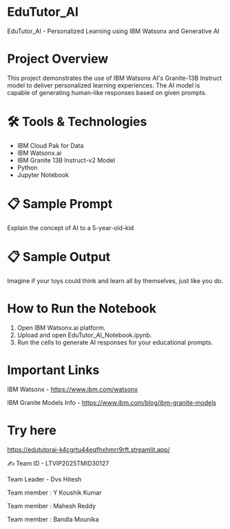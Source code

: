 # EduTutor_AI
EduTutor_AI - Personalized Learning using IBM Watsonx and Generative AI

# Project Overview
This project demonstrates the use of IBM Watsonx AI's Granite-13B Instruct model to deliver personalized learning experiences. The AI model is capable of generating human-like responses based on given prompts.

# 🛠 Tools & Technologies
- IBM Cloud Pak for Data
- IBM Watsonx.ai
- IBM Granite 13B Instruct-v2 Model
- Python
- Jupyter Notebook

# 📋 Sample Prompt
Explain the concept of AI to a 5-year-old-kid

# 📋 Sample Output
Imagine if your toys could think and learn all by themselves, just like you do.

# How to Run the Notebook

1. Open IBM Watsonx.ai platform.
2. Upload and open EduTutor_AI_Notebook.ipynb.
3. Run the cells to generate AI responses for your educational prompts.

 # Important Links

IBM Watsonx - https://www.ibm.com/watsonx 

IBM Granite Models Info - https://www.ibm.com/blog/ibm-granite-models

# Try here
https://edututorai-k4cgrtu44eqfhxhmrr9rft.streamlit.app/

✍ Team ID - LTVIP2025TMID30127

Team Leader - Dvs Hitesh

Team member : Y Koushik Kumar

Team member : Mahesh Reddy

Team member : Bandla Mounika

